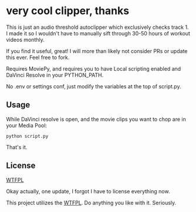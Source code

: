 # very cool clipper, thanks

This is just an audio threshold autoclipper which exclusively checks track 1.
I made it so I wouldn't have to manually sift through 30-50 hours of workout videos monthly.

If you find it useful, great!
I will more than likely not consider PRs or update this ever.
Feel free to fork.

Requires MoviePy, and requires you to have Local scripting enabled and DaVinci Resolve in your PYTHON_PATH.

No .env or settings conf, just modify the variables at the top of script.py.

## Usage

While DaVinci resolve is open, and the movie clips you want to chop are in your Media Pool:

`python script.py`

That's it. 

## License

[WTFPL](LICENSE)

Okay actually, one update, I forgot I have to license everything now.

This project utilizes the [WTFPL](http://www.wtfpl.net/). Do anything you like with it. Seriously.